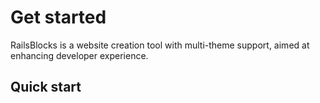 # Get started

RailsBlocks is a website creation tool with multi-theme support, aimed at enhancing developer experience.

## Quick start

